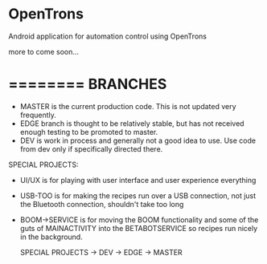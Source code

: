 OpenTrons
=========

Android application for automation control using OpenTrons


more to come soon...

========
BRANCHES
========

* MASTER is the current production code. This is not updated very frequently.
* EDGE branch is thought to be relatively stable, but has not received enough testing to be promoted to master.
* DEV is work in process and generally not a good idea to use. Use code from dev only if specifically directed there.

SPECIAL PROJECTS:
* UI/UX is for playing with user interface and user experience everything
* USB-TOO is for making the recipes run over a USB connection, not just the Bluetooth connection, shouldn't take too long
* BOOM->SERVICE is for moving the BOOM functionality and some of the guts of MAINACTIVITY into the BETABOTSERVICE so 
  recipes run nicely in the background.
  
  
  SPECIAL PROJECTS -> DEV -> EDGE -> MASTER
